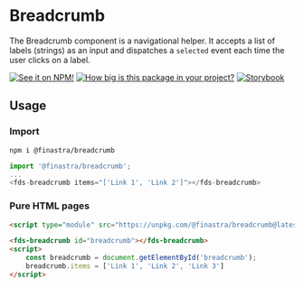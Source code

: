 # Breadcrumb
The Breadcrumb component is a navigational helper. It accepts a list of labels (strings) as an input and dispatches a `selected` event each time the user clicks on a label.

[![See it on NPM!](https://img.shields.io/npm/v/@finastra/breadcrumb?style=for-the-badge)](https://www.npmjs.com/package/@finastra/breadcrumb)
[![How big is this package in your project?](https://img.shields.io/bundlephobia/minzip/@finastra/breadcrumb?style=for-the-badge)](https://bundlephobia.com/result?p=@finastra/breadcrumb')
[![Storybook](https://shields.io/badge/-Play%20with%20this%20web%20component-2a0481?logo=storybook&style=for-the-badge)](https://finastra.github.io/finastra-design-system/?path=/story/components-breadcrumb--default)

## Usage

### Import

```
npm i @finastra/breadcrumb
```

```ts
import '@finastra/breadcrumb';
...
<fds-breadcrumb items="['Link 1', 'Link 2']"></fds-breadcrumb>
```

### Pure HTML pages

```html
<script type="module" src="https://unpkg.com/@finastra/breadcrumb@latest/dist/src/index.js?module"></script>

<fds-breadcrumb id="breadcrumb"></fds-breadcrumb>
<script>
    const breadcrumb = document.getElementById('breadcrumb');
    breadcrumb.items = ['Link 1', 'Link 2', 'Link 3']
</script>
```
